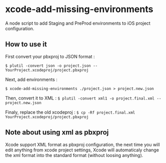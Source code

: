 # xcode-add-missing-environments

A node script to add Staging and PreProd environments to iOS project configuration.

## How to use it

First convert your pbxproj to JSON format :

`$ plutil -convert json -o project.json -- YourProject.xcodeproj/project.pbxproj`

Next, add environments :

`$ xcode-add-missing-environments ./project.json > project.new.json`

Then, convert it to XML :
`$ plutil -convert xml1 -o project.final.xml -- project.new.json`

Finaly, replace the old xcodeproj :
`$ cp -Rf project.final.xml YourProject.xcodeproj/project.pbxproj`

## Note about using xml as pbxproj
Xcode support XML format as pbxproj configuration, the next time you will edit anything from xcode project settings, Xcode will automaticaly change the xml format into the standard format (without loosing anything).
